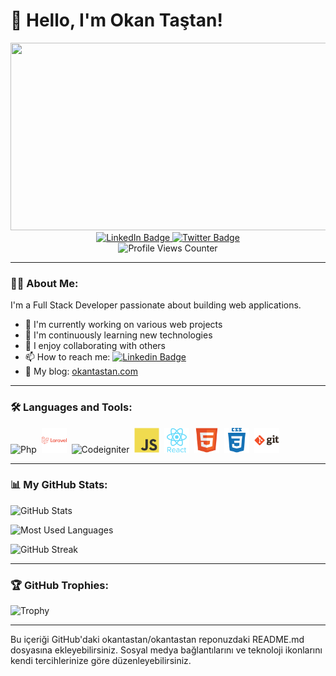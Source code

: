 # 👋 Hello, I'm Okan Taştan!

<div align="center">
  <img src="https://media.giphy.com/media/dWesBcTLavkZuG35MI/giphy.gif" width="600" height="300"/>
</div>

<div align="center">
  <a href="https://www.linkedin.com/in/okantastan" target="_blank">
    <img src="https://img.shields.io/badge/LinkedIn-blue?style=for-the-badge&logo=linkedin&logoColor=white" alt="LinkedIn Badge"/>
  </a>
  <a href="https://twitter.com/okantastann" target="_blank">
    <img src="https://img.shields.io/badge/Twitter-blue?style=for-the-badge&logo=twitter&logoColor=white" alt="Twitter Badge"/>
  </a>
</div>

<div align="center">
  <img src="https://komarev.com/ghpvc/?username=okantastan&style=flat-square&color=blue" alt="Profile Views Counter"/>
</div>

---

### 👨‍💻 About Me:

I'm a Full Stack Developer passionate about building web applications.

- 🔭 I'm currently working on various web projects
- 🌱 I'm continuously learning new technologies
- 👯 I enjoy collaborating with others
- 📫 How to reach me: [![Linkedin Badge](https://img.shields.io/badge/-okantastan-blue?style=flat&logo=Linkedin&logoColor=white)](https://www.linkedin.com/in/okantastan)
- 📝 My blog: [okantastan.com](https://okantastan.com)

---

### 🛠️ Languages and Tools:

<div>
  <img src="https://cdn.jsdelivr.net/gh/devicons/devicon@latest/icons/php/php-original.svg" title="Php" alt="Php" width="40" height="40"/>&nbsp;
  <img src="https://github.com/devicons/devicon/blob/master/icons/laravel/laravel-original-wordmark.svg" title="Laravel" alt="Laravel" width="40" height="40"/>&nbsp;
  <img src="https://cdn.jsdelivr.net/gh/devicons/devicon@latest/icons/codeigniter/codeigniter-plain-wordmark.svg" title="Codeigniter" alt="Codeigniter" width="40" height="40"/>&nbsp;
  <img src="https://github.com/devicons/devicon/blob/master/icons/javascript/javascript-original.svg" title="JavaScript" alt="JavaScript" width="40" height="40"/>&nbsp;
  <img src="https://github.com/devicons/devicon/blob/master/icons/react/react-original-wordmark.svg" title="React" alt="React" width="40" height="40"/>&nbsp;
  <img src="https://github.com/devicons/devicon/blob/master/icons/html5/html5-original.svg" title="HTML5" alt="HTML" width="40" height="40"/>&nbsp;
  <img src="https://github.com/devicons/devicon/blob/master/icons/css3/css3-plain-wordmark.svg" title="CSS3" alt="CSS" width="40" height="40"/>&nbsp;
  <img src="https://github.com/devicons/devicon/blob/master/icons/git/git-original-wordmark.svg" title="Git" alt="Git" width="40" height="40"/>
</div>

---

### 📊 My GitHub Stats:

![GitHub Stats](https://github-readme-stats.vercel.app/api?username=okantastan&show_icons=true&theme=tokyonight)

![Most Used Languages](https://github-readme-stats.vercel.app/api/top-langs/?username=okantastan&layout=compact&theme=tokyonight)

![GitHub Streak](https://github-readme-streak-stats.herokuapp.com/?user=okantastan&theme=tokyonight)

---

### 🏆 GitHub Trophies:

![Trophy](https://github-profile-trophy.vercel.app/?username=okantastan&theme=onedark)

---

Bu içeriği GitHub'daki okantastan/okantastan reponuzdaki README.md dosyasına ekleyebilirsiniz. Sosyal medya bağlantılarını ve teknoloji ikonlarını kendi tercihlerinize göre düzenleyebilirsiniz.
